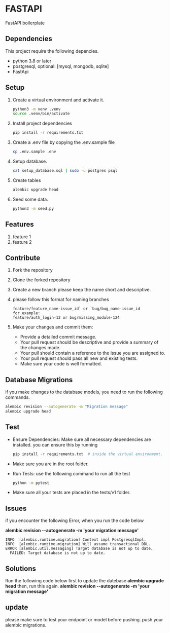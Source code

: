 # FASTAPI

FastAPI boilerplate

## Dependencies

This project require the following depencies.

-   python 3.8 or later
-   postgresql, optional: [mysql, mongodb, sqlite]
-   FastApi

## Setup

1. Create a virtual environment and activate it.

    ```sh
    python3 -m venv .venv
    source .venv/bin/activate
    ```

2. Install project dependencies

    ```sh
    pip install -r requirements.txt
    ```

3. Create a .env file by copying the .env.sample file

    ```sh
    cp .env.sample .env
    ```

4. Setup database.

    ```sh
    cat setup_database.sql | sudo -u postgres psql
    ```

5. Create tables

    ```sh
    alembic upgrade head
    ```

6. Seed some data.
    ```sh
    python3 -m seed.py
    ```

## Features

1. feature 1
2. feature 2

## Contribute

1. Fork the repository
2. Clone the forked repository
3. Create a new branch please keep the name short and descriptive.
4. please follow this format for naming branches

    ```
    feature/feature_name-issue_id` or `bug/bug_name-issue_id
    for example:
    feature/auth_login-12 or bug/missing_module-124
    ```

5. Make your changes and commit them:
    - Provide a detailed commit message.
    - Your pull request should be descriptive and provide a summary of the changes made.
    - Your pull should contain a reference to the issue you are assigned to.
    - Your pull request should pass all new and existing tests.
    - Make sure your code is well formatted.

## Database Migrations

if you make changes to the database models, you need to run the following commands.

```sh
alembic revision --autogenerate -m "Migration message"
alembic upgrade head
```

## Test

-   Ensure Dependencies: Make sure all necessary dependencies are installed.
    you can ensure this by running

    ```sh
    pip install -r requirements.txt  # inside the virtual environment.
    ```

-   Make sure you are in the root folder.
-   Run Tests: use the following command to run all the test

    ```sh
    python -m pytest
    ```

-   Make sure all your tests are placed in the tests/v1 folder.

## Issues
if you encounter the following Error, when you run the code below

**alembic revision --autogenerate -m 'your migration message'**

```
INFO  [alembic.runtime.migration] Context impl PostgresqlImpl.
INFO  [alembic.runtime.migration] Will assume transactional DDL.
ERROR [alembic.util.messaging] Target database is not up to date.
  FAILED: Target database is not up to date.
```

## Solutions
Run the following code below first to update the datebase
**alembic upgrade head**
then, run this again.
**alembic revision --autogenerate -m 'your migration message'**

## update 
please make sure to test your endpoint or model before pushing.
push your alembic migrations.
